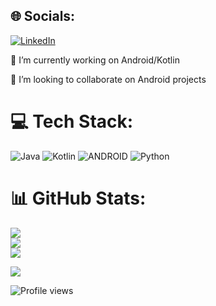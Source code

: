 
## 🌐 Socials:
[![LinkedIn](https://img.shields.io/badge/LinkedIn-%230077B5.svg?logo=linkedin&logoColor=white)](https://www.linkedin.com/in/ehsan-abbasi-50842a113/) 

🔭 I’m currently working on Android/Kotlin

👯 I’m looking to collaborate on Android projects


# 💻 Tech Stack:
![Java](https://img.shields.io/badge/java-%23ED8B00.svg?style=for-the-badge&logo=java&logoColor=white) 
![Kotlin](https://img.shields.io/badge/kotlin-%230095D5.svg?style=for-the-badge&logo=kotlin&logoColor=white)
![ANDROID](https://img.shields.io/badge/android-%2320232a.svg?style=for-the-badge&logo=android&logoColor=%a4c639) 
![Python](https://img.shields.io/badge/python-3670A0?style=for-the-badge&logo=python&logoColor=ffdd54)
# 📊 GitHub Stats:
![](https://github-readme-stats.vercel.app/api?username=abbasiehsan1991&theme=dark&hide_border=false&include_all_commits=false&count_private=false)<br/>
![](https://github-readme-streak-stats.herokuapp.com/?user=abbasiehsan1991&theme=dark&hide_border=false)<br/>
![](https://github-readme-stats.vercel.app/api/top-langs/?username=abbasiehsan1991&theme=dark&hide_border=false&include_all_commits=false&count_private=false&layout=compact)

![](https://github-profile-trophy.vercel.app/?username=chrisbanes)


![Profile views](https://gpvc.arturio.dev/abbasiehsan1991)  
